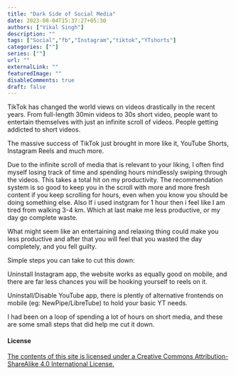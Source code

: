 ```yaml
---
title: "Dark Side of Social Media"
date: 2023-08-04T15:37:27+05:30
authors: ["Vikal Singh"]
description: ""
tags: ["Social","fb","Instagram","tiktok","YTshorts"]
categories: [""]
series: [""]
url: ""
externalLink: ""
featuredImage: ""
disableComments: true
draft: false
---
```






TikTok has changed the world views on videos drastically in the recent years. From full-length 30min videos to 30s short video, people want to entertain themselves with just an infinite scroll of videos. People getting addicted to short videos.

The massive success of TikTok just brought in more like it, YouTube Shorts, Instagram Reels and much more.

Due to the infinite scroll of media that is relevant to your liking, I often find myself losing track of time and spending hours mindlessly swiping through the videos. This takes a total hit on my productivity. The recommendation system is so good to keep you in the scroll with more and more fresh content if you keep scrolling for hours, even when you know you should be doing something else. Also If i used instgram for 1 hour then i feel like I am tired from walking 3-4 km. Which at last make me less productive, or my day go complete waste.

What might seem like an entertaining and relaxing thing could make you less productive and after that you will feel that you wasted the day completely, and you fell guilty.

Simple steps you can take to cut this down:

Uninstall Instagram app, the website works as equally good on mobile, and there are far less chances you will be hooking yourself to reels on it.

Uninstall/Disable YouTube app, there is plently of alternative frontends on mobile (eg: NewPipe/LibreTube) to hold your basic YT needs.

I had been on a loop of spending a lot of hours on short media, and these are some small steps that did help me cut it down.




#### License 

[The contents of this site is licensed under a Creative Commons Attribution-ShareAlike 4.0 International License.](https://creativecommons.org/licenses/by-sa/4.0/)


